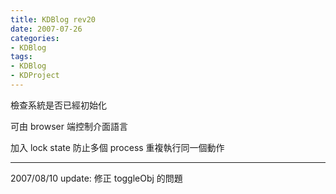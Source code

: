 ```yaml
---
title: KDBlog rev20
date: 2007-07-26
categories:
- KDBlog
tags:
- KDBlog
- KDProject
---
```

檢查系統是否已經初始化

可由 browser 端控制介面語言

加入 lock state 防止多個 process 重複執行同一個動作

---

2007/08/10 update: 修正 toggleObj 的問題


